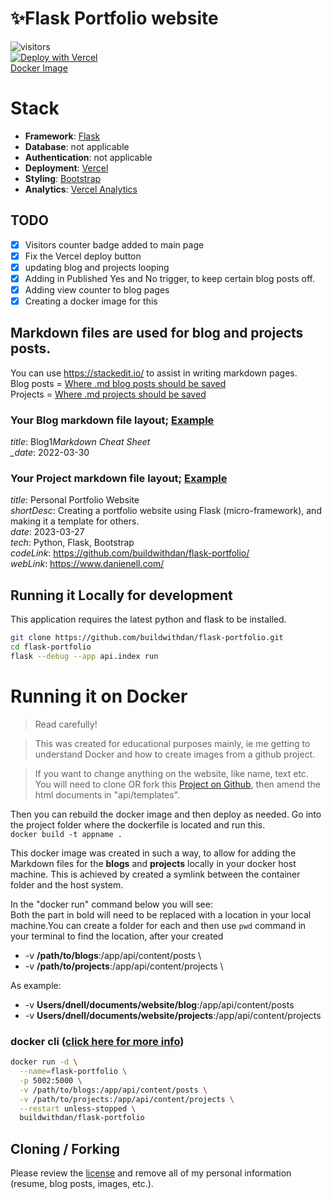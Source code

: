 # ✨Flask Portfolio website

![visitors](https://visitor-badge.laobi.icu/badge?page_id=buildwithdan.flask-portfolio)  
[![Deploy with Vercel](https://vercel.com/button)](https://vercel.com/new/clone?repository-url=https://github.com/buildwithdan/flask-portfolio)  
[Docker Image](https://hub.docker.com/r/buildwithdan/flask-portfolio)

# Stack

- **Framework**: [Flask](https://flask.palletsprojects.com/en/2.2.x/)
- **Database**: not applicable
- **Authentication**: not applicable
- **Deployment**: [Vercel](https://vercel.com)
- **Styling**: [Bootstrap](https://getbootstrap.com/)
- **Analytics**: [Vercel Analytics](https://vercel.com/analytics)

## TODO

- [x] Visitors counter badge added to main page
- [x] Fix the Vercel deploy button
- [x] updating blog and projects looping
- [x] Adding in Published Yes and No trigger, to keep certain blog posts off.
- [x] Adding view counter to blog pages
- [x] Creating a docker image for this

## Markdown files are used for blog and projects posts.

You can use https://stackedit.io/ to assist in writing markdown pages.  
Blog posts = [Where .md blog posts should be saved](https://github.com/buildwithdan/flask-portfolio/tree/simple/api/content/posts)  
Projects = [Where .md projects should be saved](https://github.com/buildwithdan/flask-portfolio/tree/simple/api/content/projects)

### Your Blog markdown file layout; [Example](https://raw.githubusercontent.com/buildwithdan/flask-portfolio/simple/api/content/posts/Blog-1.md?token=GHSAT0AAAAAACAGIQ5MGJYUPQFFRHX2RDR6ZBLBG7A)

_title_: Blog1*Markdown Cheat Sheet  
\_date*: 2022-03-30

### Your Project markdown file layout; [Example](https://raw.githubusercontent.com/buildwithdan/flask-portfolio/simple/api/content/projects/project-1.md?token=GHSAT0AAAAAACAGIQ5MPUJGDAFDBRJUIJXYZBLBGOQ)

_title_: Personal Portfolio Website  
_shortDesc_: Creating a portfolio website using Flask (micro-framework), and making it a template for others.  
_date_: 2023-03-27  
_tech_: Python, Flask, Bootstrap  
_codeLink_: https://github.com/buildwithdan/flask-portfolio/  
_webLink_: https://www.danienell.com/

## Running it Locally for development

This application requires the latest python and flask to be installed.

```bash
git clone https://github.com/buildwithdan/flask-portfolio.git
cd flask-portfolio
flask --debug --app api.index run
```

# Running it on Docker

>Read carefully!   

>This was created for educational purposes mainly, ie me getting to understand Docker and how to create images from a github project.

>If you want to change anything on the website, like name, text etc. You will need to clone OR fork this [Project on Github](https://github.com/buildwithdan/flask-portfolio), then amend the html documents in "api/templates".   

Then you can rebuild the docker image and then deploy as needed. Go into the project folder where the dockerfile is located and run this.   
```docker build -t appname .``` 

This docker image was created in such a way, to allow for adding the Markdown files for the <strong>blogs</strong> and <strong>projects</strong> locally in your docker host machine. This is achieved by created a symlink between the container folder and the host system.   

In the "docker run" command below you will see:   
Both the part in bold will need to be replaced with a location in your local machine.You can create a folder for each and then use ```pwd``` command in your terminal to find the location, after your created
 - -v <strong>/path/to/blogs</strong>:/app/api/content/posts \
 - -v <strong>/path/to/projects</strong>:/app/api/content/projects \

As example:
 - -v <strong>Users/dnell/documents/website/blog</strong>:/app/api/content/posts
 - -v <strong>Users/dnell/documents/website/projects</strong>:/app/api/content/projects

### docker cli ([click here for more info](https://docs.docker.com/engine/reference/commandline/cli/))

```bash
docker run -d \
  --name=flask-portfolio \
  -p 5002:5000 \
  -v /path/to/blogs:/app/api/content/posts \
  -v /path/to/projects:/app/api/content/projects \
  --restart unless-stopped \
  buildwithdan/flask-portfolio

```

## Cloning / Forking

Please review the [license](https://github.com/buildwithdan/flask-portfolio/blob/simple/LICENSE.md) and remove all of my personal information (resume, blog posts, images, etc.).
